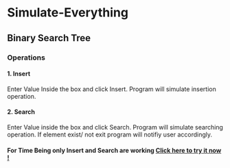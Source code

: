 # Simulate-Everything

## Binary Search Tree

### Operations
#### 1. Insert 
Enter Value Inside the box and click Insert. Program will simulate insertion operation.

#### 2. Search
Enter Value inside the box and click Search. Program will simulate searching operation. If element exist/ not exit program will notifiy user accordingly.

#### For Time Being only Insert and Search are working [Click here to try it now !](https://raneaaditya98.github.io/Simulate-Everything/)



